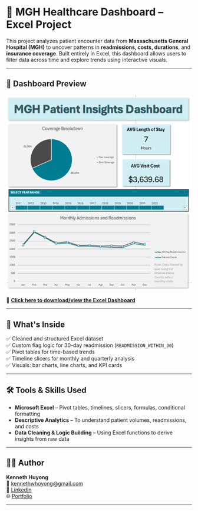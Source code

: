 # 🏥 MGH Healthcare Dashboard – Excel Project

This project analyzes patient encounter data from **Massachusetts General Hospital (MGH)** to uncover patterns in **readmissions, costs, durations**, and **insurance coverage**. Built entirely in Excel, this dashboard allows users to filter data across time and explore trends using interactive visuals.

---

## 📸 Dashboard Preview

![Dashboard Screenshot](https://github.com/Yungssu/ExcelAnalysis/blob/main/MGH%20Analysis/MGHDashboard.png)

🔗 **[Click here to download/view the Excel Dashboard](INSERT-LINK-TO-YOUR-EXCEL-FILE-HERE)**

---

## 📁 What's Inside

✅ Cleaned and structured Excel dataset  
✅ Custom flag logic for 30-day readmission (`READMISSION_WITHIN_30`)  
✅ Pivot tables for time-based trends  
✅ Timeline slicers for monthly and quarterly analysis  
✅ Visuals: bar charts, line charts, and KPI cards  

---

## 🛠️ Tools & Skills Used

- **Microsoft Excel** – Pivot tables, timelines, slicers, formulas, conditional formatting
- **Descriptive Analytics** – To understand patient volumes, readmissions, and costs
- **Data Cleaning & Logic Building** – Using Excel functions to derive insights from raw data

---

## 🙋‍♂️ Author

**Kenneth Huyong**  
📧 [kennethwhoyong@gmail.com](mailto:kennethwhoyong@gmail.com)  
💼 [LinkedIn](https://www.linkedin.com/in/kenneth-huyong-b255352b4/)  
🌐 [Portfolio](https://github.com/Yungssu/kennethHuyong.github.io)

---

